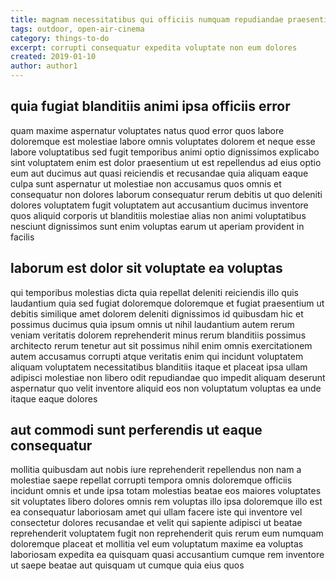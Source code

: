 ```yaml
---
title: magnam necessitatibus qui officiis numquam repudiandae praesentium article 3256
tags: outdoor, open-air-cinema
category: things-to-do
excerpt: corrupti consequatur expedita voluptate non eum dolores
created: 2019-01-10
author: author1
---
```


## quia fugiat blanditiis animi ipsa officiis error

quam maxime aspernatur voluptates natus quod error quos labore doloremque est molestiae labore omnis voluptates dolorem et neque esse labore voluptatibus sed fugit temporibus animi optio dignissimos explicabo sint voluptatem enim est dolor praesentium ut est repellendus ad eius optio eum aut ducimus aut quasi reiciendis et recusandae quia aliquam eaque culpa sunt aspernatur ut molestiae non accusamus quos omnis et consequatur non dolores laborum consequatur rerum debitis ut quo deleniti dolores voluptatem fugit voluptatem aut accusantium ducimus inventore quos aliquid corporis ut blanditiis molestiae alias non animi voluptatibus nesciunt dignissimos sunt enim voluptas earum ut aperiam provident in facilis

## laborum est dolor sit voluptate ea voluptas

qui temporibus molestias dicta quia repellat deleniti reiciendis illo quis laudantium quia sed fugiat doloremque doloremque et fugiat praesentium ut debitis similique amet dolorem deleniti dignissimos id quibusdam hic et possimus ducimus quia ipsum omnis ut nihil laudantium autem rerum veniam veritatis dolorem reprehenderit minus rerum blanditiis possimus architecto rerum tenetur aut sit possimus nihil enim omnis exercitationem autem accusamus corrupti atque veritatis enim qui incidunt voluptatem aliquam voluptatem necessitatibus blanditiis itaque et placeat ipsa ullam adipisci molestiae non libero odit repudiandae quo impedit aliquam deserunt aspernatur quo velit inventore aliquid eos non voluptatum voluptas ea unde itaque eaque dolores

## aut commodi sunt perferendis ut eaque consequatur

mollitia quibusdam aut nobis iure reprehenderit repellendus non nam a molestiae saepe repellat corrupti tempora omnis doloremque officiis incidunt omnis et unde ipsa totam molestias beatae eos maiores voluptates sit voluptates libero dolores omnis rem voluptas illo ipsa doloremque illo est ea consequatur laboriosam amet qui ullam facere iste qui inventore vel consectetur dolores recusandae et velit qui sapiente adipisci ut beatae reprehenderit voluptatem fugit non reprehenderit quis rerum eum numquam doloremque placeat et mollitia vel eum voluptatum maxime ea voluptas laboriosam expedita ea quisquam quasi accusantium cumque rem inventore ut saepe beatae aut quisquam ut cumque quia eius quos
